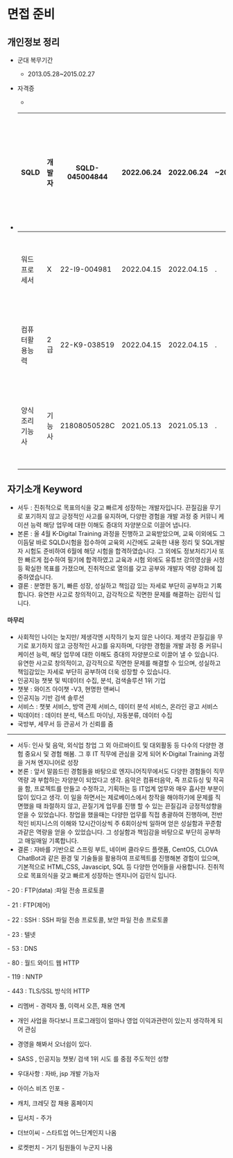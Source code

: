 # 면접 준비

## 개인정보 정리

- 군대 복무기간
  - 2013.05.28~2015.02.27

- 자격증

  - 

- | SQLD           | 개발자 | SQLD-045004844 | 2022.06.24 | 2022.06.24 | ~2024.06.24 | 한국데이터산업진흥원장 |
  | -------------- | ------ | -------------- | ---------- | ---------- | ----------- | ---------------------- |
  | 워드프로세서   | X      | 22-I9-004981   | 2022.04.15 | 2022.04.15 | .           | 대한상공회의소         |
  | 컴퓨터활용능력 | 2급    | 22-K9-038519   | 2022.04.15 | 2022.04.15 | .           | 대한상공회의소         |
  | 양식조리기능사 | 기능사 | 21808050528C   | 2021.05.13 | 2021.05.13 | .           | 한국산업인력공단       |

## 자기소개 Keyword

- 서두 : 진취적으로 목표의식을 갖고 빠르게 성장하는 개발자입니다. 끈질김을 무기로 포기하지 않고 긍정적인 사고를 유지하며, 다양한 경험을 개발 과정 중 커뮤니 케이션 능력 해당 업무에 대한 이해도 증대의 자양분으로 이끌어 냅니다. 
- 본론 : 올 4월 K-Digital Training 과정을 진행하고 교육받았으며, 교육 이외에도 그 이듬달 바로 SQLD시험을 접수하여 교육외 시간에도 교육한 내용 정리 및 SQL개발자 시험도 준비하여 6월에 해당 시험을 합격하였습니다. 그 외에도 정보처리기사 또한 빠르게 접수하여 필기에 합격하였고 교육과 시험 외에도 유튜브 강의영상을 시청 등 확실한 목표를 가졌으며, 진취적으로 열의를 갖고 공부와 개발자 역량 강화에 집중하였습니다.
- 결론 : 분명한 동기, 빠른 성장, 성실하고 책임감 있는 자세로 부단히 공부하고 기록합니다. 유연한 사고로 창의적이고, 감각적으로 직면한 문제를 해결하는 김민식 입니다.

#### 마무리

- 사회적인 나이는 늦지만/ 제생각엔 시작하기 늦지 않은 나이다. 제생각 끈질김을 무기로 포기하지 않고 긍정적인 사고를 유지하며, 다양한 경험을 개발 과정 중 커뮤니케이션 능력, 해당 업무에 대한 이해도 증대의 자양분으로 이끌어 낼 수 있습니다. 유연한 사고로 창의적이고, 감각적으로 직면한 문제를 해결할 수 있으며, 성실하고 책임감있는 자세로 부단히 공부하여 더욱 성장할 수 있습니다.
- 인공지능 챗봇 및 빅데이터 수집, 분석, 검색솔루션 1위 기업
- 챗봇 : 와이즈 아이챗 -V3, 현명한 앤써니
- 인공지능 기반 검색 솔루션
- 서비스 : 챗봇 서비스, 방역 관제 서비스, 데이터 분석 서비스, 온라인 광고 서비스
- 빅데이터 : 데이터 분석, 텍스트 마이닝, 자동분류, 데이터 수집
- 국방부, 세무서 등 관공서 가 신뢰를 줌





-----

- 서두: 인사 및 음악, 외식업 창업 그 외 아르바이트 및 대외활동 등 다수의 다양한 경험 중요시 및 경험 해봄. 그 후 IT 직무에 관심을 갖게 되어 K-Digital Training 과정을 거쳐 엔지니어로 성장
- 본론 : 앞서 말씀드린 경험들을 바탕으로 엔지니어직무에서도 다양한 경험들이 직무 역량 과 부합하는 자양분이 되었다고 생각. 음악은 컴퓨터음악, 즉 프로듀싱 및 작곡 을 함, 프로젝트를 만들고 수정하고, 기획하는 등 IT업계 업무와 매우 흡사한 부분이 많이 있다고 생각. 이 일을 하면서는 제로베이스에서 창작을 해야하기에 문제를 직면했을 때 좌절하지 않고, 끈질기게 업무를 진행 할 수 있는 끈질김과 긍정적성향을 얻을 수 있었습니다. 창업을 했을때는 다양한 업무를 직접 총괄하여 진행하며, 전반적인 비지니스의 이해와 12시간이상씩 주 6회이상씩 일하며 얻은 성실함과 꾸준함과같은 역량을 얻을 수 있었습니다. 그 성실함과 책임감을 바탕으로 부단히 공부하고 매일매일 기록합니다.
- 결론 : 자바를 기반으로 스프링 부트, 네이버 클라우드 플랫폼, CentOS, CLOVA ChatBot과 같은 환경 및 기술들을 활용하여 프로젝트를 진행해본 경험이 있으며,  기본적으로 HTML,CSS, Javascipt, SQL 등 다양한 언어들을 사용합니다. 진취적으로 목표의식을 갖고 빠르게 성장하는 엔지니어 김민식 입니다.

\- 20 : FTP(data) :파일 전송 프로토콜

\- 21 : FTP(제어)

\- 22 : SSH : SSH 파일 전송 프로토콜, 보안 파일 전송 프로토콜

\- 23 : 텔넷

\- 53 : DNS

\- 80 : 월드 와이드 웹 HTTP

\- 119 : NNTP

\- 443 : TLS/SSL 방식의 HTTP



- 리멤버 - 경력자 풀, 이력서 오픈, 채용 연계



- 개인 사업을 하다보니 프로그래밍이 얼마나 영업 이익과관련이 있는지 생각하게 되어 관심
- 경영을 해봐서 오너쉽이 있다.
- SASS ,  인공지능 챗봇/ 검색 1위 시도 를 중점 주도적인 성향
- 우대사항 : 자바, jsp 개발 가능자
- 아이스 비즈 인포 -
- 캐치, 크레딧 잡 채용 홈페이지
- 딥서치 - 주가
- 더브이씨 - 스타트업 어느단계인지 나옴
- 로켓펀치 - 거기 팀원들이 누군지 나옴